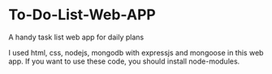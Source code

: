 # To-Do-List-Web-APP
A handy task list web app for daily plans

I used html, css, nodejs, mongodb with expressjs and mongoose in this web app. If you want to use these code, you should install node-modules.
